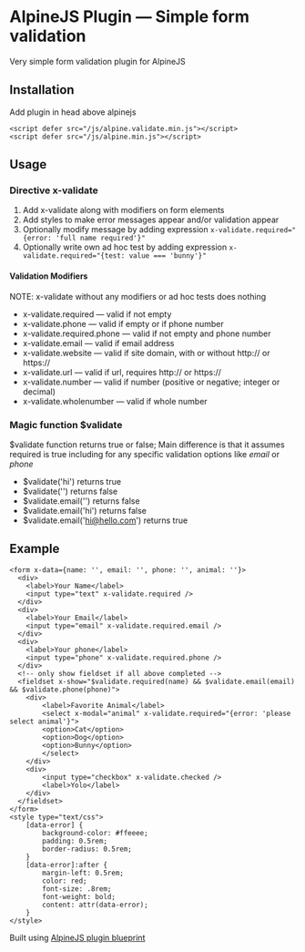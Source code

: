 # AlpineJS Plugin — Simple form validation

Very simple form validation plugin for AlpineJS

## Installation

Add plugin in head above alpinejs

```
<script defer src="/js/alpine.validate.min.js"></script>
<script defer src="/js/alpine.min.js"></script>
```
## Usage

### Directive x-validate

1. Add x-validate along with modifiers on form elements
2. Add styles to make error messages appear and/or validation appear
3. Optionally modify message by adding expression `x-validate.required="{error: 'full name required'}"`
4. Optionally write own ad hoc test by adding expression `x-validate.required="{test: value === 'bunny'}"`

#### Validation Modifiers

NOTE: x-validate without any modifiers or ad hoc tests does nothing

* x-validate.required — valid if not empty
* x-validate.phone — valid if empty or if phone number
* x-validate.required.phone — valid if not empty and phone number
* x-validate.email — valid if email address
* x-validate.website — valid if site domain, with or without http:// or https://
* x-validate.url — valid if url, requires http:// or https://
* x-validate.number — valid if number (positive or negative; integer or decimal)
* x-validate.wholenumber — valid if whole number

### Magic function $validate

$validate function returns true or false; Main difference is that it assumes required is true including for any specific validation options like *email* or *phone*

* $validate('hi') returns true
* $validate('') returns false
* $validate.email('') returns false
* $validate.email('hi') returns false
* $validate.email('hi@hello.com') returns true

## Example

```
<form x-data={name: '', email: '', phone: '', animal: ''}>
  <div>
    <label>Your Name</label>
    <input type="text" x-validate.required />
  </div>
  <div>
    <label>Your Email</label>
    <input type="email" x-validate.required.email />
  </div>
  <div>
    <label>Your phone</label>
    <input type="phone" x-validate.required.phone />
  </div>
  <!-- only show fieldset if all above completed -->
  <fieldset x-show="$validate.required(name) && $validate.email(email) && $validate.phone(phone)">
    <div>
        <label>Favorite Animal</label>
        <select x-modal="animal" x-validate.required="{error: 'please select animal'}">
        <option>Cat</option>
        <option>Dog</option>
        <option>Bunny</option>
        </select>
    </div>
    <div>
        <input type="checkbox" x-validate.checked />
        <label>Yolo</label>
    </div>
  </fieldset>
</form>
<style type="text/css">
    [data-error] {
        background-color: #ffeeee;
        padding: 0.5rem;
        border-radius: 0.5rem;
    }
    [data-error]:after {
        margin-left: 0.5rem;
        color: red;
        font-size: .8rem;
        font-weight: bold;
        content: attr(data-error);
    }
</style>

```

Built using [AlpineJS plugin blueprint](https://github.com/img.shields.io/github/v/release/victoryoalli/alpinejs-plugin-blueprint)


